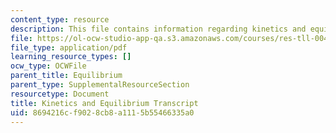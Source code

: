 ```yaml
---
content_type: resource
description: This file contains information regarding kinetics and equilibrium.
file: https://ol-ocw-studio-app-qa.s3.amazonaws.com/courses/res-tll-004-stem-concept-videos-fall-2013/8694216cf9028cb8a1115b55466335a0_MITRES_TLL-004F13_KinetEqu.pdf
file_type: application/pdf
learning_resource_types: []
ocw_type: OCWFile
parent_title: Equilibrium
parent_type: SupplementalResourceSection
resourcetype: Document
title: Kinetics and Equilibrium Transcript
uid: 8694216c-f902-8cb8-a111-5b55466335a0
---
```


